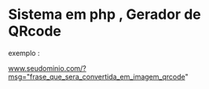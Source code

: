 # Sistema em php , Gerador de QRcode

exemplo :

www.seudominio.com/?msg="frase_que_sera_convertida_em_imagem_qrcode"
